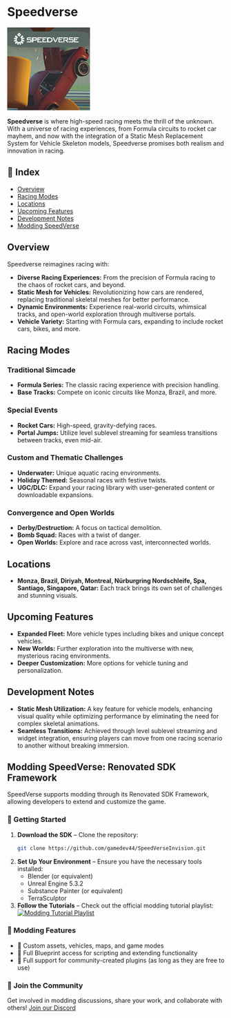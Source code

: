 <!--Readme-->
# Speedverse
![SpeedVerse](SpeedVerse.png)

**Speedverse** is where high-speed racing meets the thrill of the unknown. With a universe of racing experiences, from Formula circuits to rocket car mayhem, and now with the integration of a Static Mesh Replacement System for Vehicle Skeleton models, Speedverse promises both realism and innovation in racing.

## 📌 Index  
- [Overview](#overview)  
- [Racing Modes](#racing-modes)  
- [Locations](#locations)  
- [Upcoming Features](#upcoming-features)  
- [Development Notes](#development-notes)  
- [Modding SpeedVerse](#modding-speedverse-renovated-sdk-framework)  

## Overview

Speedverse reimagines racing with:

- **Diverse Racing Experiences:** From the precision of Formula racing to the chaos of rocket cars, and beyond.
- **Static Mesh for Vehicles:** Revolutionizing how cars are rendered, replacing traditional skeletal meshes for better performance.
- **Dynamic Environments:** Experience real-world circuits, whimsical tracks, and open-world exploration through multiverse portals.
- **Vehicle Variety:** Starting with Formula cars, expanding to include rocket cars, bikes, and more.

## Racing Modes

### Traditional Simcade
- **Formula Series:** The classic racing experience with precision handling.
- **Base Tracks:** Compete on iconic circuits like Monza, Brazil, and more.

### Special Events
- **Rocket Cars:** High-speed, gravity-defying races.
- **Portal Jumps:** Utilize level sublevel streaming for seamless transitions between tracks, even mid-air.

### Custom and Thematic Challenges
- **Underwater:** Unique aquatic racing environments.
- **Holiday Themed:** Seasonal races with festive twists.
- **UGC/DLC:** Expand your racing library with user-generated content or downloadable expansions.

### Convergence and Open Worlds
- **Derby/Destruction:** A focus on tactical demolition.
- **Bomb Squad:** Races with a twist of danger.
- **Open Worlds:** Explore and race across vast, interconnected worlds.

## Locations

- **Monza, Brazil, Diriyah, Montreal, Nürburgring Nordschleife, Spa, Santiago, Singapore, Qatar:** Each track brings its own set of challenges and stunning visuals.

## Upcoming Features

- **Expanded Fleet:** More vehicle types including bikes and unique concept vehicles.
- **New Worlds:** Further exploration into the multiverse with new, mysterious racing environments.
- **Deeper Customization:** More options for vehicle tuning and personalization.

## Development Notes

- **Static Mesh Utilization:** A key feature for vehicle models, enhancing visual quality while optimizing performance by eliminating the need for complex skeletal animations.
- **Seamless Transitions:** Achieved through level sublevel streaming and widget integration, ensuring players can move from one racing scenario to another without breaking immersion.

## Modding SpeedVerse: Renovated SDK Framework  

SpeedVerse supports modding through its Renovated SDK Framework, allowing developers to extend and customize the game.  

### 🔧 Getting Started  
1. **Download the SDK** – Clone the repository:  
   ```sh
   git clone https://github.com/gamedev44/SpeedVerseInvision.git
   ```  
2. **Set Up Your Environment** – Ensure you have the necessary tools installed:  
   - Blender (or equivalent)  
   - Unreal Engine 5.3.2  
   - Substance Painter (or equivalent)  
   - TerraSculptor  
3. **Follow the Tutorials** – Check out the official modding tutorial playlist:  
   [![Modding Tutorial Playlist](https://i.pinimg.com/474x/38/4e/05/384e05942428b8598fb9ec507fb75efb.jpg)](https://www.youtube.com/playlist?list=PL85wXcWAp0HUHSkywXlGlQfz9pl-zypzS)  

### 📁 Modding Features  
- 🔹 Custom assets, vehicles, maps, and game modes  
- 🔹 Full Blueprint access for scripting and extending functionality  
- 🔹 Full support for community-created plugins (as long as they are free to use)  

### 🚀 Join the Community  
Get involved in modding discussions, share your work, and collaborate with others!
[Join our Discord](https://discord.gg/yQtTSc8f84)


<!--
## Community Engagement

- **Feedback Loop:** Your input directly influences game development.
- **Update Frequency:** Regular content drops and feature updates.


## How to Start

- **Available On:** [PC via Steam](#), with plans for broader platform support.
- **Try the Demo:** Available at our [official website](#).
- **System Requirements:**
  - **Minimum:** Windows 10, Intel i5-4460 or AMD FX-8350, 8GB RAM, NVIDIA GTX 970 or AMD R9 290.
  - **Recommended:** Windows 11, Intel i7-7700 or AMD Ryzen 5 1600, 16GB RAM, NVIDIA GTX 1070 or AMD RX Vega 56.
  

Join the Speedverse community and experience racing in ways you've never imagined. Buckle up for a journey through time, space, and speed!
-->

